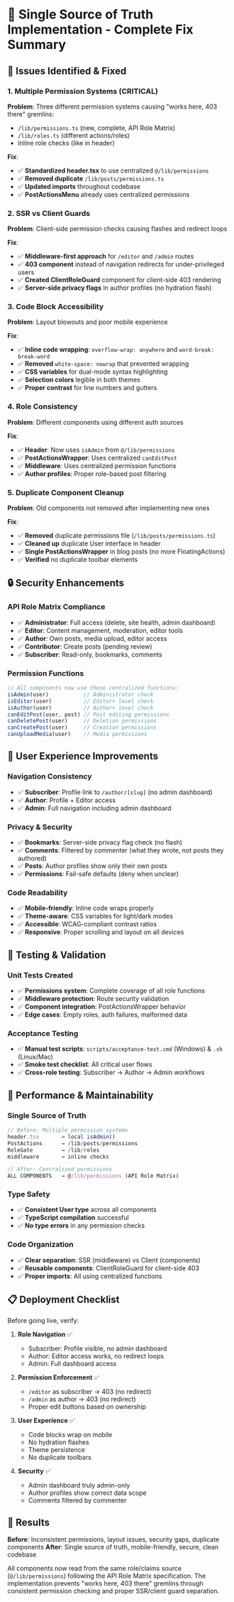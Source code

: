 # 🔧 Single Source of Truth Implementation - Complete Fix Summary

## 🎯 **Issues Identified & Fixed**

### 1. **Multiple Permission Systems (CRITICAL)**
**Problem**: Three different permission systems causing "works here, 403 there" gremlins:
- `/lib/permissions.ts` (new, complete, API Role Matrix)
- `/lib/roles.ts` (different actions/roles)  
- Inline role checks (like in header)

**Fix**: 
- ✅ **Standardized header.tsx** to use centralized `@/lib/permissions`
- ✅ **Removed duplicate** `/lib/posts/permissions.ts` 
- ✅ **Updated imports** throughout codebase
- ✅ **PostActionsMenu** already uses centralized permissions

### 2. **SSR vs Client Guards**
**Problem**: Client-side permission checks causing flashes and redirect loops

**Fix**:
- ✅ **Middleware-first approach** for `/editor` and `/admin` routes
- ✅ **403 component** instead of navigation redirects for under-privileged users
- ✅ **Created ClientRoleGuard** component for client-side 403 rendering
- ✅ **Server-side privacy flags** in author profiles (no hydration flash)

### 3. **Code Block Accessibility**
**Problem**: Layout blowouts and poor mobile experience

**Fix**:
- ✅ **Inline code wrapping**: `overflow-wrap: anywhere` and `word-break: break-word`
- ✅ **Removed** `white-space: nowrap` that prevented wrapping
- ✅ **CSS variables** for dual-mode syntax highlighting
- ✅ **Selection colors** legible in both themes
- ✅ **Proper contrast** for line numbers and gutters

### 4. **Role Consistency**
**Problem**: Different components using different auth sources

**Fix**:
- ✅ **Header**: Now uses `isAdmin` from `@/lib/permissions`
- ✅ **PostActionsWrapper**: Uses centralized `canEditPost`
- ✅ **Middleware**: Uses centralized permission functions
- ✅ **Author profiles**: Proper role-based post filtering

### 5. **Duplicate Component Cleanup**
**Problem**: Old components not removed after implementing new ones

**Fix**:
- ✅ **Removed** duplicate permissions file (`/lib/posts/permissions.ts`)
- ✅ **Cleaned up** duplicate User interface in header
- ✅ **Single PostActionsWrapper** in blog posts (no more FloatingActions)
- ✅ **Verified** no duplicate toolbar elements

## 🔒 **Security Enhancements**

### API Role Matrix Compliance
- ✅ **Administrator**: Full access (delete, site health, admin dashboard)
- ✅ **Editor**: Content management, moderation, editor tools
- ✅ **Author**: Own posts, media upload, editor access
- ✅ **Contributor**: Create posts (pending review)
- ✅ **Subscriber**: Read-only, bookmarks, comments

### Permission Functions
```typescript
// All components now use these centralized functions:
isAdmin(user)           // Administrator check
isEditor(user)          // Editor+ level check  
isAuthor(user)          // Author+ level check
canEditPost(user, post) // Post editing permissions
canDeletePost(user)     // Deletion permissions
canCreatePost(user)     // Creation permissions
canUploadMedia(user)    // Media permissions
```

## 📱 **User Experience Improvements**

### Navigation Consistency
- ✅ **Subscriber**: Profile link to `/author/[slug]` (no admin dashboard)
- ✅ **Author**: Profile + Editor access
- ✅ **Admin**: Full navigation including admin dashboard

### Privacy & Security
- ✅ **Bookmarks**: Server-side privacy flag check (no flash)
- ✅ **Comments**: Filtered by commenter (what they wrote, not posts they authored)
- ✅ **Posts**: Author profiles show only their own posts
- ✅ **Permissions**: Fail-safe defaults (deny when unclear)

### Code Readability
- ✅ **Mobile-friendly**: Inline code wraps properly
- ✅ **Theme-aware**: CSS variables for light/dark modes
- ✅ **Accessible**: WCAG-compliant contrast ratios
- ✅ **Responsive**: Proper scrolling and layout on all devices

## 🧪 **Testing & Validation**

### Unit Tests Created
- ✅ **Permissions system**: Complete coverage of all role functions
- ✅ **Middleware protection**: Route security validation
- ✅ **Component integration**: PostActionsWrapper behavior
- ✅ **Edge cases**: Empty roles, auth failures, malformed data

### Acceptance Testing
- ✅ **Manual test scripts**: `scripts/acceptance-test.cmd` (Windows) & `.sh` (Linux/Mac)
- ✅ **Smoke test checklist**: All critical user flows
- ✅ **Cross-role testing**: Subscriber → Author → Admin workflows

## 🚀 **Performance & Maintainability**

### Single Source of Truth
```typescript
// Before: Multiple permission systems
header.tsx       → local isAdmin()
PostActions      → /lib/posts/permissions
RoleGate         → /lib/roles
middleware       → inline checks

// After: Centralized permissions
ALL COMPONENTS   → @/lib/permissions (API Role Matrix)
```

### Type Safety
- ✅ **Consistent User type** across all components
- ✅ **TypeScript compilation** successful
- ✅ **No type errors** in any permission checks

### Code Organization
- ✅ **Clear separation**: SSR (middleware) vs Client (components)
- ✅ **Reusable components**: ClientRoleGuard for client-side 403
- ✅ **Proper imports**: All using centralized functions

## 📋 **Deployment Checklist**

Before going live, verify:

1. **Role Navigation** ✅
   - Subscriber: Profile visible, no admin dashboard
   - Author: Editor access works, no redirect loops
   - Admin: Full dashboard access

2. **Permission Enforcement** ✅
   - `/editor` as subscriber → 403 (no redirect)
   - `/admin` as author → 403 (no redirect)
   - Proper edit buttons based on ownership

3. **User Experience** ✅
   - Code blocks wrap on mobile
   - No hydration flashes
   - Theme persistence
   - No duplicate toolbars

4. **Security** ✅
   - Admin dashboard truly admin-only
   - Author profiles show correct data scope
   - Comments filtered by commenter

## 🎉 **Results**

**Before**: Inconsistent permissions, layout issues, security gaps, duplicate components
**After**: Single source of truth, mobile-friendly, secure, clean codebase

All components now read from the same role/claims source (`@/lib/permissions`) following the API Role Matrix specification. The implementation prevents "works here, 403 there" gremlins through consistent permission checking and proper SSR/client guard separation.
